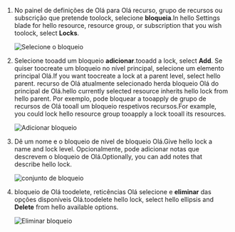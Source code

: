 1. <span data-ttu-id="74fc8-101">No painel de definições de Olá para Olá recurso, grupo de recursos ou subscrição que pretende toolock, selecione **bloqueia**.</span><span class="sxs-lookup"><span data-stu-id="74fc8-101">In hello Settings blade for hello resource, resource group, or subscription that you wish toolock, select **Locks**.</span></span>
   
      ![Selecione o bloqueio](./media/resource-manager-lock-resources/select-lock.png)
2. <span data-ttu-id="74fc8-103">Selecione tooadd um bloqueio **adicionar**.</span><span class="sxs-lookup"><span data-stu-id="74fc8-103">tooadd a lock, select **Add**.</span></span> <span data-ttu-id="74fc8-104">Se quiser toocreate um bloqueio no nível principal, selecione um elemento principal Olá.</span><span class="sxs-lookup"><span data-stu-id="74fc8-104">If you want toocreate a lock at a parent level, select hello parent.</span></span> <span data-ttu-id="74fc8-105">recurso de Olá atualmente selecionado herda bloqueio Olá do principal de Olá.</span><span class="sxs-lookup"><span data-stu-id="74fc8-105">hello currently selected resource inherits hello lock from hello parent.</span></span> <span data-ttu-id="74fc8-106">Por exemplo, pode bloquear a tooapply de grupo de recursos de Olá tooall um bloqueio respetivos recursos.</span><span class="sxs-lookup"><span data-stu-id="74fc8-106">For example, you could lock hello resource group tooapply a lock tooall its resources.</span></span>
   
      ![Adicionar bloqueio](./media/resource-manager-lock-resources/add-lock.png) 
3. <span data-ttu-id="74fc8-108">Dê um nome e o bloqueio de nível de bloqueio Olá.</span><span class="sxs-lookup"><span data-stu-id="74fc8-108">Give hello lock a name and lock level.</span></span> <span data-ttu-id="74fc8-109">Opcionalmente, pode adicionar notas que descrevem o bloqueio de Olá.</span><span class="sxs-lookup"><span data-stu-id="74fc8-109">Optionally, you can add notes that describe hello lock.</span></span>
   
      ![conjunto de bloqueio](./media/resource-manager-lock-resources/set-lock.png) 
4. <span data-ttu-id="74fc8-111">bloqueio de Olá toodelete, reticências Olá selecione e **eliminar** das opções disponíveis Olá.</span><span class="sxs-lookup"><span data-stu-id="74fc8-111">toodelete hello lock, select hello ellipsis and **Delete** from hello available options.</span></span>
   
      ![Eliminar bloqueio](./media/resource-manager-lock-resources/delete-lock.png) 

